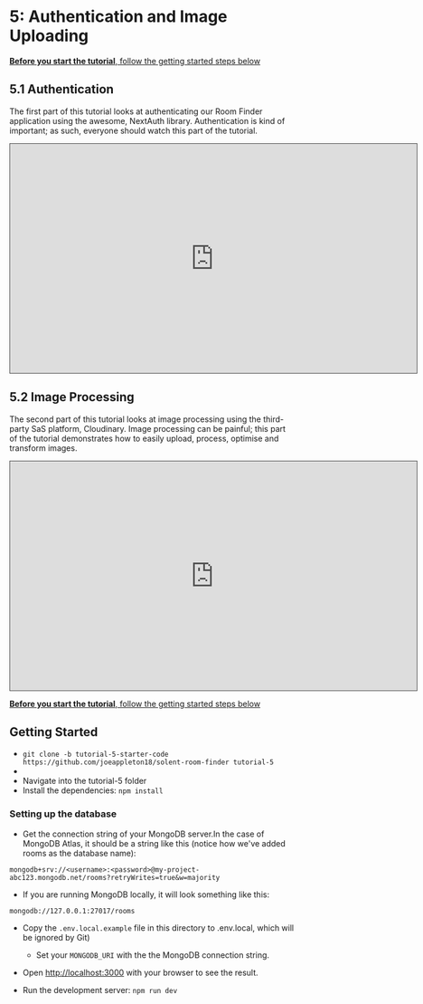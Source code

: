 # 5: Authentication and Image Uploading

[**Before you start the tutorial**, follow the getting started steps below](#getting-started)

## 5.1 Authentication 

The first part of this tutorial looks at authenticating our Room Finder application using the awesome, NextAuth library. Authentication is kind of important; as such, everyone should watch this part of the tutorial. 

<iframe src="https://solent.cloud.panopto.eu/Panopto/Pages/Embed.aspx?id=a48236b2-522b-495b-b1f6-af4d010948a2&autoplay=false&offerviewer=true&showtitle=true&showbrand=true&captions=true&interactivity=all" height="405" width="720" style="border: 1px solid #464646;" allowfullscreen allow="autoplay"></iframe>

## 5.2 Image Processing 

The second part of this tutorial looks at image processing using the third-party SaS platform, Cloudinary. Image processing can be painful; this part of the tutorial demonstrates how to easily upload, process, optimise and transform images. 

<iframe src="https://solent.cloud.panopto.eu/Panopto/Pages/Embed.aspx?id=fbd84ecc-4c51-4ace-975d-af4d0137349e&autoplay=false&offerviewer=true&showtitle=true&showbrand=true&captions=true&interactivity=all" height="405" width="720" style="border: 1px solid #464646;" allowfullscreen allow="autoplay"></iframe>



[**Before you start the tutorial**, follow the getting started steps below](#getting-started)

## Getting Started 

- `git clone -b tutorial-5-starter-code https://github.com/joeappleton18/solent-room-finder tutorial-5`
- 
- Navigate into the tutorial-5 folder
- Install the dependencies: `npm install`

### Setting up the database

- Get the connection string of your MongoDB server.In the case of MongoDB Atlas, it should be a string like this (notice how we've added rooms as the database name):

`mongodb+srv://<username>:<password>@my-project-abc123.mongodb.net/rooms?retryWrites=true&w=majority`

- If you are running MongoDB locally, it will look something like this:

`mongodb://127.0.0.1:27017/rooms`

- Copy the `.env.local.example` file in this directory to .env.local, which will be ignored by Git)

  - Set your `MONGODB_URI` with the the MongoDB connection string.

- Open [http://localhost:3000](http://localhost:3000) with your browser to see the result.

- Run the development server: `npm run dev`

